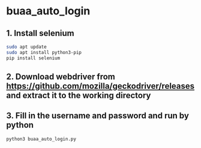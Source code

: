 # buaa_auto_login

## 1. Install selenium
```bash
sudo apt update
sudo apt install python3-pip
pip install selenium
```

## 2. Download webdriver from https://github.com/mozilla/geckodriver/releases and extract it to the working directory

## 3. Fill in the username and password and run by python
```bash
python3 buaa_auto_login.py
```

